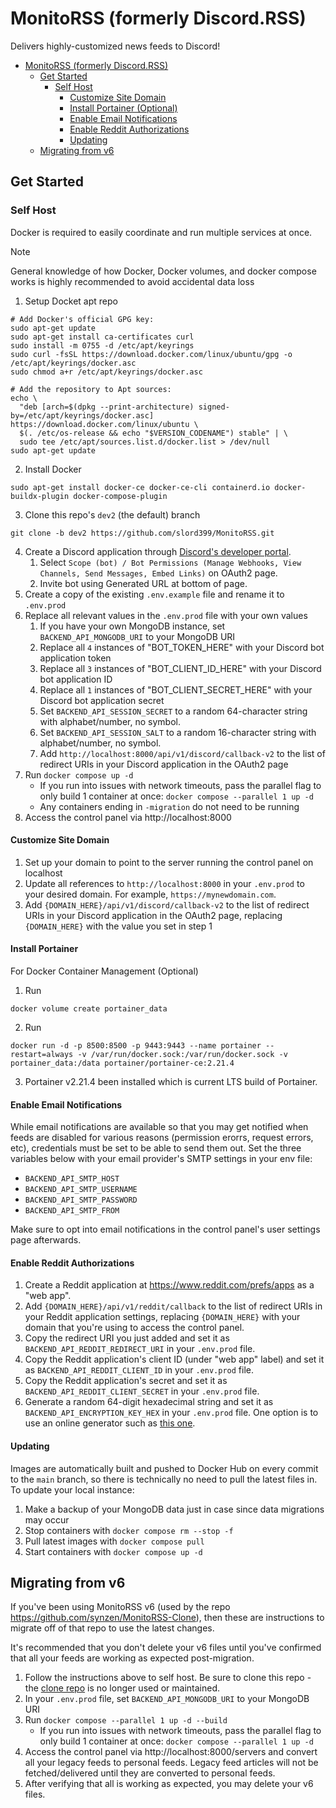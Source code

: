 # MonitoRSS (formerly Discord.RSS)

Delivers highly-customized news feeds to Discord!

- [MonitoRSS (formerly Discord.RSS)](#monitorss-formerly-discordrss)
  - [Get Started](#get-started)
    - [Self Host](#self-host)
      - [Customize Site Domain](#customize-site-domain)
      - [Install Portainer (Optional)](#install-portainer)
      - [Enable Email Notifications](#enable-email-notifications)
      - [Enable Reddit Authorizations](#enable-reddit-authorizations)
      - [Updating](#updating)
  - [Migrating from v6](#migrating-from-v6)


## Get Started
### Self Host

Docker is required to easily coordinate and run multiple services at once.

> [!NOTE]  
>  General knowledge of how Docker, Docker volumes, and docker compose works is highly recommended to avoid accidental data loss

1. Setup Docket apt repo
```
# Add Docker's official GPG key:
sudo apt-get update
sudo apt-get install ca-certificates curl
sudo install -m 0755 -d /etc/apt/keyrings
sudo curl -fsSL https://download.docker.com/linux/ubuntu/gpg -o /etc/apt/keyrings/docker.asc
sudo chmod a+r /etc/apt/keyrings/docker.asc

# Add the repository to Apt sources:
echo \
  "deb [arch=$(dpkg --print-architecture) signed-by=/etc/apt/keyrings/docker.asc] https://download.docker.com/linux/ubuntu \
  $(. /etc/os-release && echo "$VERSION_CODENAME") stable" | \
  sudo tee /etc/apt/sources.list.d/docker.list > /dev/null
sudo apt-get update
```
2. Install Docker
```
sudo apt-get install docker-ce docker-ce-cli containerd.io docker-buildx-plugin docker-compose-plugin
```
3. Clone this repo's `dev2` (the default) branch
```
git clone -b dev2 https://github.com/slord399/MonitoRSS.git
```
4. Create a Discord application through [Discord's developer portal](https://discord.com/developers/applications).
    1. Select `Scope (bot) / Bot Permissions (Manage Webhooks, View Channels, Send Messages, Embed Links)` on OAuth2 page.
    2. Invite bot using Generated URL at bottom of page.
5. Create a copy of the existing `.env.example` file and rename it to `.env.prod`
6. Replace all relevant values in the `.env.prod` file with your own values
   1. If you have your own MongoDB instance, set `BACKEND_API_MONGODB_URI` to your MongoDB URI
   2. Replace all `4` instances of "BOT_TOKEN_HERE" with your Discord bot application token
   3. Replace all `3` instances of "BOT_CLIENT_ID_HERE" with your Discord bot application ID
   4. Replace all `1` instances of "BOT_CLIENT_SECRET_HERE" with your Discord bot application secret
   5. Set `BACKEND_API_SESSION_SECRET` to a random 64-character string with alphabet/number, no symbol.
   6.  Set `BACKEND_API_SESSION_SALT` to a random 16-character string with alphabet/number, no symbol.
   7.  Add `http://localhost:8000/api/v1/discord/callback-v2` to the list of redirect URIs in your Discord application in the OAuth2 page
7.  Run `docker compose up -d`
    -  If you run into issues with network timeouts, pass the parallel flag to only build 1 container at once: `docker compose --parallel 1 up -d`
    -  Any containers ending in `-migration` do not need to be running
8.  Access the control panel via http://localhost:8000

#### Customize Site Domain

1. Set up your domain to point to the server running the control panel on localhost
2. Update all references to `http://localhost:8000` in your `.env.prod` to your desired domain. For example, `https://mynewdomain.com`.
3. Add `{DOMAIN_HERE}/api/v1/discord/callback-v2` to the list of redirect URIs in your Discord application in the OAuth2 page, replacing `{DOMAIN_HERE}` with the value you set in step 1

#### Install Portainer
For Docker Container Management (Optional)
1. Run
```
docker volume create portainer_data
```
2. Run
```
docker run -d -p 8500:8500 -p 9443:9443 --name portainer --restart=always -v /var/run/docker.sock:/var/run/docker.sock -v portainer_data:/data portainer/portainer-ce:2.21.4
```
3. Portainer v2.21.4 been installed which is current LTS build of Portainer.


#### Enable Email Notifications

While email notifications are available so that you may get notified when feeds are disabled for various reasons (permission erorrs, request errors, etc), credentials must be set to be able to send them out. Set the three variables below with your email provider's SMTP settings in your env file:

- `BACKEND_API_SMTP_HOST`
- `BACKEND_API_SMTP_USERNAME`
- `BACKEND_API_SMTP_PASSWORD`
- `BACKEND_API_SMTP_FROM`

Make sure to opt into email notifications in the control panel's user settings page afterwards.

#### Enable Reddit Authorizations

1. Create a Reddit application at https://www.reddit.com/prefs/apps as a "web app".
2. Add `{DOMAIN_HERE}/api/v1/reddit/callback` to the list of redirect URIs in your Reddit application settings, replacing `{DOMAIN_HERE}` with your domain that you're using to access the control panel.
3. Copy the redirect URI you just added and set it as `BACKEND_API_REDDIT_REDIRECT_URI` in your `.env.prod` file.
4. Copy the Reddit application's client ID (under "web app" label) and set it as `BACKEND_API_REDDIT_CLIENT_ID` in your `.env.prod` file.
5. Copy the Reddit application's secret and set it as `BACKEND_API_REDDIT_CLIENT_SECRET` in your `.env.prod` file.
6. Generate a random 64-digit hexadecimal string and set it as `BACKEND_API_ENCRYPTION_KEY_HEX` in your `.env.prod` file. One option is to use an online generator such as [this one](https://www.browserling.com/tools/random-hex).


#### Updating

Images are automatically built and pushed to Docker Hub on every commit to the `main` branch, so there is technically no need to pull the latest files in. To update your local instance:

1. Make a backup of your MongoDB data just in case since data migrations may occur
2. Stop containers with `docker compose rm --stop -f`
3. Pull latest images with `docker compose pull`
4. Start containers with `docker compose up -d`

## Migrating from v6

If you've been using MonitoRSS v6 (used by the repo https://github.com/synzen/MonitoRSS-Clone), then these are instructions to migrate off of that repo to use the latest changes.

It's recommended that you don't delete your v6 files until you've confirmed that all your feeds are working as expected post-migration.

1. Follow the instructions above to self host. Be sure to clone this repo - the [clone repo](https://github.com/synzen/MonitoRSS-Clone) is no longer used or maintained.
2. In your `.env.prod` file, set `BACKEND_API_MONGODB_URI` to your MongoDB URI
3. Run `docker compose --parallel 1 up -d --build`
    - If you run into issues with network timeouts, pass the parallel flag to only build 1 container at once: `docker compose --parallel 1 up -d`
5. Access the control panel via http://localhost:8000/servers and convert all your legacy feeds to personal feeds. Legacy feed articles will not be fetched/delivered until they are converted to personal feeds.
6. After verifying that all is working as expected, you may delete your v6 files.
